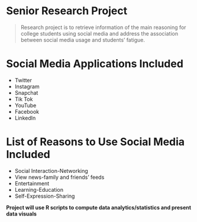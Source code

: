 # Senior Research Project
 
> Research project is to retrieve information of the main reasoning
> for college students using social media and address the association
> between social media usage and students’ fatigue.

# Social Media Applications Included 
- Twitter
-  Instagram
-  Snapchat
-   Tik Tok
-    YouTube
-  Facebook
-  LinkedIn

# List of Reasons to Use Social Media Included
- Social Interaction-Networking
-  View news-family and friends’ feeds
-   Entertainment
-    Learning-Education
-    Self-Expression-Sharing

**Project will use R scripts to compute data analytics/statistics and present data visuals**
